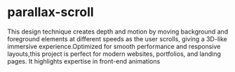 # parallax-scroll
This design technique creates depth and motion by moving background and foreground elements at different speeds as the user scrolls, giving a 3D-like immersive experience.Optimized for smooth performance and responsive layouts,this project is perfect for modern websites, portfolios, and landing pages. It highlights expertise in front-end animations
